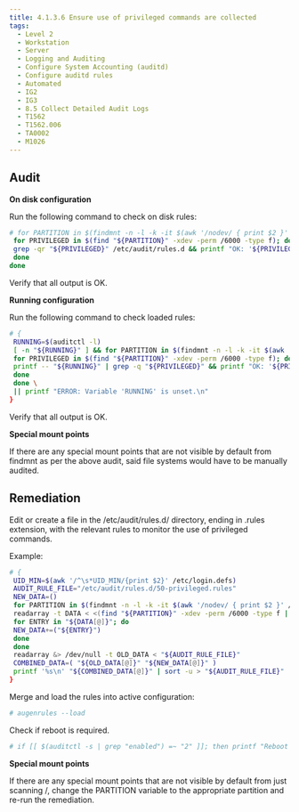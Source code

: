 ```yaml
---
title: 4.1.3.6 Ensure use of privileged commands are collected
tags:
  - Level 2
  - Workstation
  - Server
  - Logging and Auditing
  - Configure System Accounting (auditd)
  - Configure auditd rules
  - Automated
  - IG2
  - IG3
  - 8.5 Collect Detailed Audit Logs
  - T1562
  - T1562.006
  - TA0002
  - M1026
---
```


## Audit
**On disk configuration**

Run the following command to check on disk rules:
```bash
# for PARTITION in $(findmnt -n -l -k -it $(awk '/nodev/ { print $2 }' /proc/filesystems | paste -sd,) | grep -Pv "noexec|nosuid" | awk '{print $1}'); do
 for PRIVILEGED in $(find "${PARTITION}" -xdev -perm /6000 -type f); do
 grep -qr "${PRIVILEGED}" /etc/audit/rules.d && printf "OK: '${PRIVILEGED}' found in auditing rules.\n" || printf "Warning: '${PRIVILEGED}' not found in on disk configuration.\n"
 done
done
```

Verify that all output is OK.

**Running configuration**

Run the following command to check loaded rules:
```bash
# {
 RUNNING=$(auditctl -l)
 [ -n "${RUNNING}" ] && for PARTITION in $(findmnt -n -l -k -it $(awk '/nodev/ { print $2 }' /proc/filesystems | paste -sd,) | grep -Pv "noexec|nosuid" | awk '{print $1}'); do
 for PRIVILEGED in $(find "${PARTITION}" -xdev -perm /6000 -type f); do
 printf -- "${RUNNING}" | grep -q "${PRIVILEGED}" && printf "OK: '${PRIVILEGED}' found in auditing rules.\n" || printf "Warning: '${PRIVILEGED}' not found in running configuration.\n"
 done
 done \
 || printf "ERROR: Variable 'RUNNING' is unset.\n"
}
```

Verify that all output is OK.

**Special mount points**

If there are any special mount points that are not visible by default from findmnt as per the above audit, said file systems would have to be manually audited.

## Remediation
Edit or create a file in the /etc/audit/rules.d/ directory, ending in .rules extension, with the relevant rules to monitor the use of privileged commands.

Example:
```bash
# {
 UID_MIN=$(awk '/^\s*UID_MIN/{print $2}' /etc/login.defs)
 AUDIT_RULE_FILE="/etc/audit/rules.d/50-privileged.rules"
 NEW_DATA=()
 for PARTITION in $(findmnt -n -l -k -it $(awk '/nodev/ { print $2 }' /proc/filesystems | paste -sd,) | grep -Pv "noexec|nosuid" | awk '{print $1}'); do
 readarray -t DATA < <(find "${PARTITION}" -xdev -perm /6000 -type f | awk -v UID_MIN=${UID_MIN} '{print "-a always,exit -F path=" $1 " -F perm=x -F auid>="UID_MIN" -F auid!=unset -k privileged" }')
 for ENTRY in "${DATA[@]}"; do
 NEW_DATA+=("${ENTRY}")
 done
 done
 readarray &> /dev/null -t OLD_DATA < "${AUDIT_RULE_FILE}"
 COMBINED_DATA=( "${OLD_DATA[@]}" "${NEW_DATA[@]}" )
 printf '%s\n' "${COMBINED_DATA[@]}" | sort -u > "${AUDIT_RULE_FILE}"
}
```

Merge and load the rules into active configuration:
```bash
# augenrules --load
```

Check if reboot is required.
```bash
# if [[ $(auditctl -s | grep "enabled") =~ "2" ]]; then printf "Reboot required to load rules\n"; fi
```

**Special mount points**

If there are any special mount points that are not visible by default from just scanning /, change the PARTITION variable to the appropriate partition and re-run the remediation.
